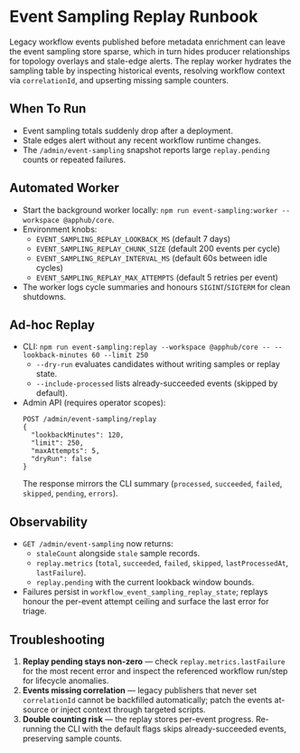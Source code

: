 # Event Sampling Replay Runbook

Legacy workflow events published before metadata enrichment can leave the event sampling store sparse, which in turn hides producer relationships for topology overlays and stale-edge alerts. The replay worker hydrates the sampling table by inspecting historical events, resolving workflow context via `correlationId`, and upserting missing sample counters.

## When To Run
- Event sampling totals suddenly drop after a deployment.
- Stale edges alert without any recent workflow runtime changes.
- The `/admin/event-sampling` snapshot reports large `replay.pending` counts or repeated failures.

## Automated Worker
- Start the background worker locally: `npm run event-sampling:worker --workspace @apphub/core`.
- Environment knobs:
  - `EVENT_SAMPLING_REPLAY_LOOKBACK_MS` (default 7 days)
  - `EVENT_SAMPLING_REPLAY_CHUNK_SIZE` (default 200 events per cycle)
  - `EVENT_SAMPLING_REPLAY_INTERVAL_MS` (default 60s between idle cycles)
  - `EVENT_SAMPLING_REPLAY_MAX_ATTEMPTS` (default 5 retries per event)
- The worker logs cycle summaries and honours `SIGINT`/`SIGTERM` for clean shutdowns.

## Ad-hoc Replay
- CLI: `npm run event-sampling:replay --workspace @apphub/core -- --lookback-minutes 60 --limit 250`
  - `--dry-run` evaluates candidates without writing samples or replay state.
  - `--include-processed` lists already-succeeded events (skipped by default).
- Admin API (requires operator scopes):
  ```http
  POST /admin/event-sampling/replay
  {
    "lookbackMinutes": 120,
    "limit": 250,
    "maxAttempts": 5,
    "dryRun": false
  }
  ```
  The response mirrors the CLI summary (`processed`, `succeeded`, `failed`, `skipped`, `pending`, `errors`).

## Observability
- `GET /admin/event-sampling` now returns:
  - `staleCount` alongside `stale` sample records.
  - `replay.metrics` (`total`, `succeeded`, `failed`, `skipped`, `lastProcessedAt`, `lastFailure`).
  - `replay.pending` with the current lookback window bounds.
- Failures persist in `workflow_event_sampling_replay_state`; replays honour the per-event attempt ceiling and surface the last error for triage.

## Troubleshooting
1. **Replay pending stays non-zero** — check `replay.metrics.lastFailure` for the most recent error and inspect the referenced workflow run/step for lifecycle anomalies.
2. **Events missing correlation** — legacy publishers that never set `correlationId` cannot be backfilled automatically; patch the events at-source or inject context through targeted scripts.
3. **Double counting risk** — the replay stores per-event progress. Re-running the CLI with the default flags skips already-succeeded events, preserving sample counts.
